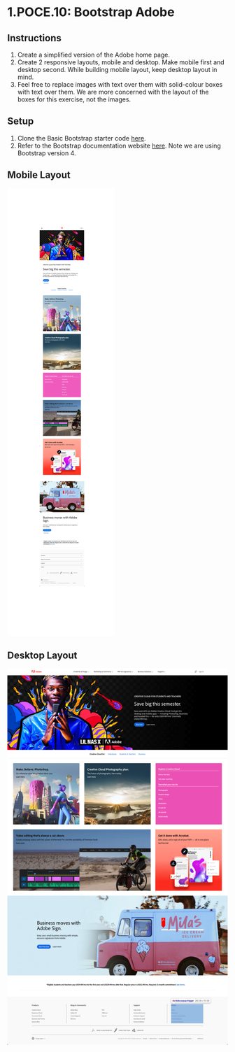 # 1.POCE.10: Bootstrap Adobe

## Instructions

1. Create a simplified version of the Adobe home page.
2. Create 2 responsive layouts, mobile and desktop. Make mobile first and desktop second. While building mobile layout, keep desktop layout in mind.
3. Feel free to replace images with text over them with solid-colour boxes with text over them. We are more concerned with the layout of the boxes for this exercise, not the images.

## Setup

1. Clone the Basic Bootstrap starter code [here](https://github.com/rocketacademy/basic-bootstrap-bootcamp).
2. Refer to the Bootstrap documentation website [here](https://getbootstrap.com/docs/4.6/getting-started/introduction/). Note we are using Bootstrap version 4.

## Mobile Layout

![](../../.gitbook/assets/adobe-mob-3.jpg)

## Desktop Layout

![](../../.gitbook/assets/adobe.com.png)


